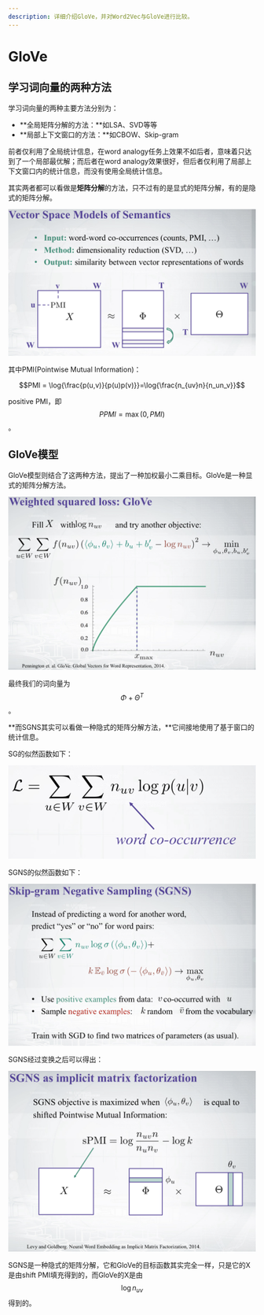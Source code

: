 ```yaml
---
description: 详细介绍GloVe，并对Word2Vec与GloVe进行比较。
---
```


# GloVe

##  学习词向量的两种方法

学习词向量的两种主要方法分别为：

* **全局矩阵分解的方法：**如LSA、SVD等等
* **局部上下文窗口的方法：**如CBOW、Skip-gram

前者仅利用了全局统计信息，在word analogy任务上效果不如后者，意味着只达到了一个局部最优解；而后者在word analogy效果很好，但后者仅利用了局部上下文窗口内的统计信息，而没有使用全局统计信息。

其实两者都可以看做是**矩阵分解**的方法，只不过有的是显式的矩阵分解，有的是隐式的矩阵分解。

![&#x663E;&#x5F0F;&#x77E9;&#x9635;&#x5206;&#x89E3;](../.gitbook/assets/xian-shi-ju-zhen-fen-jie.png)

其中PMI\(Pointwise Mutual Information\)：

$$PMI = \log{\frac{p(u,v)}{p(u)p(v)}}=\log{\frac{n_{uv}n}{n_un_v}}$$ 

positive PMI，即 $$PPMI = \max(0,PMI)$$ 。

## GloVe模型

GloVe模型则结合了这两种方法，提出了一种加权最小二乘目标。GloVe是一种显式的矩阵分解方法。

![GloVe](../.gitbook/assets/glove.png)

最终我们的词向量为 $$\Phi+\Theta^T$$ 。

**而SGNS其实可以看做一种隐式的矩阵分解方法，**它间接地使用了基于窗口的统计信息。

SG的似然函数如下：

![SG&#x7684;&#x4F3C;&#x7136;&#x51FD;&#x6570;](../.gitbook/assets/sg.png)

SGNS的似然函数如下：

![SGNS&#x7684;&#x4F3C;&#x7136;&#x51FD;&#x6570;](../.gitbook/assets/sgns1.png)

SGNS经过变换之后可以得出：

![SGNS&#x7684;&#x9690;&#x5F0F;&#x77E9;&#x9635;&#x5206;&#x89E3;](../.gitbook/assets/sgns2.png)

SGNS是一种隐式的矩阵分解，它和GloVe的目标函数其实完全一样，只是它的X是由shift PMI填充得到的，而GloVe的X是由$$\log n_{uv}$$得到的。





